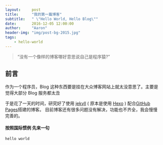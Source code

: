 ```yaml
---
layout:     post
title:      "我的第一篇博客"
subtitle:   " \"Hello World, Hello Blog\""
date:       2016-12-05 12:00:00
author:     "Aaron"
header-img: "img/post-bg-2015.jpg"
tags:
    - hello-world
---
```


> “没有一个像样的博客哪好意思说自己是程序猿?”

## 前言

作为一个程序员，Blog 这种东西要是挂在大众博客网站上就太没意思了。主要是觉得大部分 Blog 服务都太丑

于是花了一天的时间，研究好了使用 [jekyll](https://jekyllrb.com) ( 原本是使用 [Hexo](https://hexo.io/) ) 配合[GitHub Pages](https://pages.github.com/)搭建的博客。
目前博客还有很多问题没有解决，功能也不齐全，我会慢慢完善的。

#### 按照国际惯例 先来一句

``` bash
hello world
```
